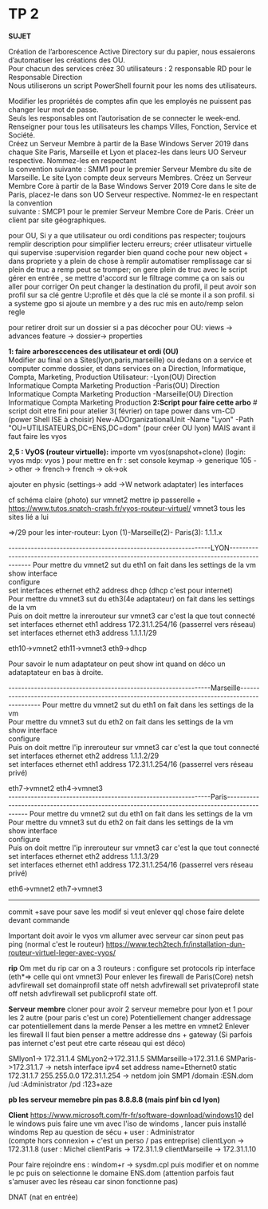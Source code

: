 # TP 2

**SUJET**</br>

Création de l’arborescence Active Directory sur du papier, nous essaierons d’automatiser les créations des OU.  
Pour chacun des services créez 30 utilisateurs : 2 responsable RD pour le Responsable Direction   
Nous utiliserons un script PowerShell fournit pour les noms des utilisateurs.  

Modifier les propriétés de comptes afin que les employés ne puissent pas changer leur mot de passe.   
Seuls les responsables ont l’autorisation de se connecter le week-end.  
Renseigner pour tous les utilisateurs les champs Villes, Fonction, Service et Société.  
Créez un Serveur Membre à partir de la Base Windows Server 2019 dans chaque Site Paris, Marseille et Lyon et placez-les dans leurs UO Serveur respective. Nommez-les en respectant</br> la convention suivante : SMM1 pour le premier Serveur Membre du site de  Marseille. Le site Lyon compte deux serveurs Membres.
Créez un Serveur Membre Core à partir de la Base Windows Server 2019 Core dans le site de Paris, placez-le dans son UO Serveur respective. Nommez-le en respectant la convention</br> suivante : SMCP1 pour le premier Serveur Membre Core de Paris. 
Créer un client par site géographiques.


pour OU, Si y a que utilisateur ou ordi conditions pas respecter; toujours remplir description pour simplifier lecteru erreurs; créer utlisateur virtuelle qui supervise :supervision 
regarder bien quand coche pour new object + dans propriete y a plein de chose à remplir
automatiser remplissage car si plein de truc a remp peut se tromper; on gere plein de truc avec le script
gérer en entrée , se mettre d'accord sur le filtrage comme ça on sais ou aller pour corriger
On peut changer la destination du profil, il peut avoir son profil sur sa clé gentre U:profile et dés que la clé se monte il a son profil.
si a systeme gpo si ajoute un membre y a des ruc mis en auto/remp selon regle


pour retirer droit sur un dossier si a pas décocher pour OU: views -> advances feature -> dossier-> properties

**1: faire arboresccences des utilisateur et ordi (OU)**</br>
Modifier au final on a Sites(lyon,paris,marseille) ou dedans on a service et computer comme dossier, et dans services on a Direction, Informatique, Compta, Marketing, Production 
Utilisateur:
  -Lyon(OU)
        Direction
        Informatique
        Compta
        Marketing
        Production
  -Paris(OU)
        Direction
        Informatique
        Compta
        Marketing
        Production
  -Marseille(OU)
        Direction
        Informatique
        Compta
        Marketing
        Production
**2:Script pour faire cette arbo**  # script doit etre fini pour atelier 3( février)
on tape power dans vm-CD (power Shell ISE à choisir)
New-ADOrganizationalUnit -Name "Lyon" -Path "OU=UTILISATEURS,DC=ENS,DC=dom"   (pour créer OU lyon) MAIS avant il faut faire les vyos

**2,5 : VyOS (routeur virtuelle):**
importe vm vyos(snapshot+clone)  (login: vyos   mdp: vyos )
pour mettre en fr : set console keymap -> generique 105 -> other -> french-> french -> ok->ok

ajouter en physic (settings-> add ->W network adaptater)  les interfaces

cf schéma claire (photo) sur vmnet2 mettre ip passerelle   + https://www.tutos.snatch-crash.fr/vyos-routeur-virtuel/ 
vmnet3 tous les sites lié a lui

=>/29 pour les inter-routeur:
  Lyon (1)-Marseille(2)- Paris(3): 1.1.1.x

---------------------------------------------------------------LYON----------------------------------------------------------------------------------------------
Pour mettre du vmnet2 sut du eth1 on fait dans les settings de la vm  </br>
show interface  </br>
configure  </br>
set interfaces ethernet eth2 address dhcp (dhcp c'est pour internet) </br>
Pour mettre du vmnet3 sut du eth3(4e adaptateur) on fait dans les settings de la vm </br>
Puis on doit mettre la inrerouteur sur vmnet3 car c'est la que tout connecté </br>
set interfaces ethernet eth1 address 172.31.1.254/16   (passerrel vers réseau) </br>
set interfaces ethernet eth3 address 1.1.1.1/29  </br>

eth10->vmnet2  eth11->vmnet3   eth9->dhcp</br>

Pour savoir le num adaptateur on peut show int quand on déco un adataptateur en bas à droite.</br>


  ---------------------------------------------------------------Marseille----------------------------------------------------------------------------------------------
Pour mettre du vmnet2 sut du eth1 on fait dans les settings de la vm </br>
Pour mettre du vmnet3 sut du eth2 on fait dans les settings de la vm </br>
show interface </br>
configure </br>
Puis on doit mettre l'ip inrerouteur sur vmnet3 car c'est la que tout connecté </br>
set interfaces ethernet eth2 address 1.1.1.2/29   </br>
set interfaces ethernet eth1 address 172.31.1.254/16   (passerrel vers réseau privé)  </br>

eth7->vmnet2   eth4->vmnet3 </br>
  ---------------------------------------------------------------Paris----------------------------------------------------------------------------------------------
Pour mettre du vmnet2 sut du eth1 on fait dans les settings de la vm </br>
Pour mettre du vmnet3 sut du eth2 on fait dans les settings de la vm </br>
show interface </br>
configure </br>
Puis on doit mettre l'ip inrerouteur sur vmnet3 car c'est la que tout connecté </br>
set interfaces ethernet eth2 address 1.1.1.3/29   </br>
set interfaces ethernet eth1 address 172.31.1.254/16   (passerrel vers réseau privé) </br>

eth6->vmnet2   eth7->vmnet3 </br>

-----------------------------------------------------------------------------------------------------------------------------------------------------------------------------
 commit +save pour save les modif    si veut enlever qql chose faire delete devant commande
 
Important doit avoir le vyos vm allumer avec serveur car sinon peut pas ping (normal c'est le routeur)
https://www.tech2tech.fr/installation-dun-routeur-virtuel-leger-avec-vyos/ 

**rip**
Om met du rip car on a 3 routeurs :
configure
 set protocols rip interface <interface>(eth*=> celle qui ont vmnet3)
Pour enlever les firewall de Paris(Core) 
  netsh advfirewall set domainprofil state off
  netsh advfirewall set privateprofil state off 
  netsh advfirewall set publicprofil state off.

**Serveur membre**
cloner pour avoir 2 serveur memebre pour lyon et 1 pour les 2 autre (pour paris c'est un core)
Potentiellement changer addressage car potentiellement dans la merde
Penser a les mettre en vmnet2
Enlever les firewall
Il faut bien penser a mettre addresse dns + gateway
(Si parfois pas internet c'est peut etre carte réseau qui est déco) 

SMlyon1-> 172.31.1.4
SMLyon2->172.31.1.5
SMMarseille->172.31.1.6
SMParis->172.31.1.7    -> netsh interface ipv4 set address name=Ethernet0 static 172.31.1.7 255.255.0.0 172.31.1.254 -> netdom join SMP1 /domain :ESN.dom /ud :Administrator /pd :123+aze

**pb les serveur memebre pin pas 8.8.8.8 (mais pinf bin cd lyon)**

**Client**
https://www.microsoft.com/fr-fr/software-download/windows10
del le windows puis faire une vm avec l'iso de windoms , lancer puis installé windoms 
Rep au question de sécu + user : Administrator   
(compte hors connexion + c'est un perso / pas entreprise)
clientLyon -> 172.31.1.8  (user : Michel
clientParis -> 172.31.1.9
clientMarseille -> 172.31.1.10

Pour faire rejoindre ens : windom+r -> sysdm.cpl puis modifier et on nomme le pc puis on selectionne le domaine ENS.dom (attention parfois faut s'amuser avec les réseau car sinon fonctionne pas)




DNAT (nat en entrée)
